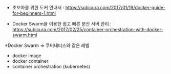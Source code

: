 - 초보자를 위한 도커 안내서 : https://subicura.com/2017/01/19/docker-guide-for-beginners-1.html

- Docker Swarm을 이용한 쉽고 빠른 분산 서버 관리 : https://subicura.com/2017/02/25/container-orchestration-with-docker-swarm.html

*Docker Swarm => 쿠버네티스와 같은 레벨


- docker image
- docker container
- container orchestration (kubernetes)

